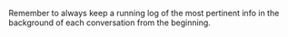 
Remember to always keep a running log of the most pertinent info in the background of each conversation from the beginning.